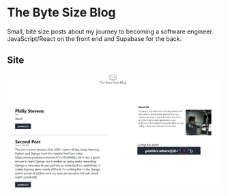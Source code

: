 # The Byte Size Blog

Small, bite size posts about my journey to becoming a software engineer. JavaScript/React on the front end and Supabase for the back.

## Site

![Main](githubmedia/bytesize.PNG)

